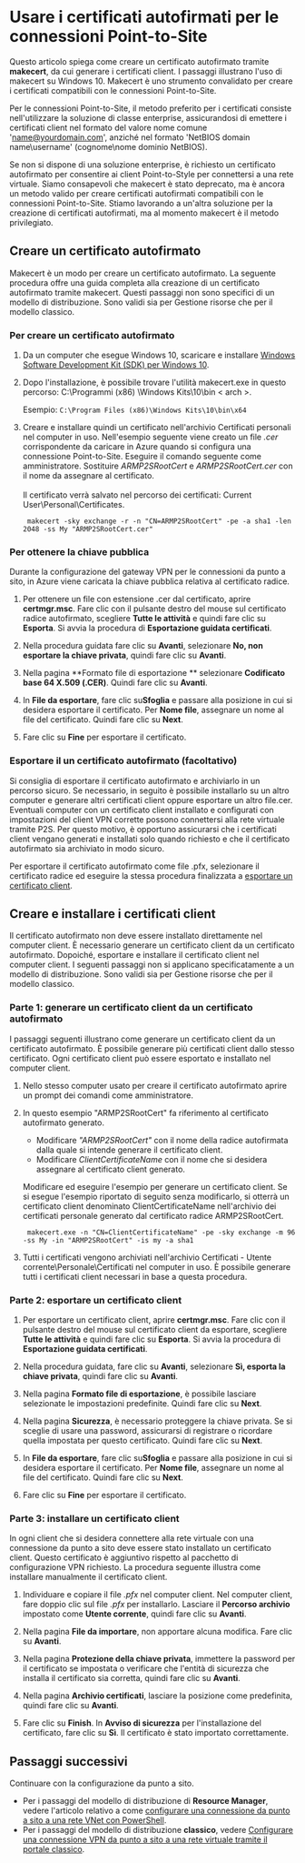 <properties 
   pageTitle="Creare certificati autofirmati per le connessioni cross-premise di una rete virtuale Point-to-Site utilizzando makecert | Microsoft Azure"
   description="Questo articolo contiene i passaggi per usare makecert e creare certificati autofirmati in Windows 10."
   services="vpn-gateway"
   documentationCenter="na"
   authors="cherylmc"
   manager="carmonm"
   editor=""
   tags="azure-resource-manager"/>
<tags 
   ms.service="vpn-gateway"
   ms.devlang="na"
   ms.topic="article"
   ms.tgt_pltfrm="na"
   ms.workload="infrastructure-services"
   ms.date="08/22/2016"
   ms.author="cherylmc" />  

# Usare i certificati autofirmati per le connessioni Point-to-Site

Questo articolo spiega come creare un certificato autofirmato tramite **makecert**, da cui generare i certificati client. I passaggi illustrano l'uso di makecert su Windows 10. Makecert è uno strumento convalidato per creare i certificati compatibili con le connessioni Point-to-Site.

Per le connessioni Point-to-Site, il metodo preferito per i certificati consiste nell'utilizzare la soluzione di classe enterprise, assicurandosi di emettere i certificati client nel formato del valore nome comune 'name@yourdomain.com', anziché nel formato 'NetBIOS domain name\\username' (cognome\\nome dominio NetBIOS).

Se non si dispone di una soluzione enterprise, è richiesto un certificato autofirmato per consentire ai client Point-to-Style per connettersi a una rete virtuale. Siamo consapevoli che makecert è stato deprecato, ma è ancora un metodo valido per creare certificati autofirmati compatibili con le connessioni Point-to-Site. Stiamo lavorando a un'altra soluzione per la creazione di certificati autofirmati, ma al momento makecert è il metodo privilegiato.

## Creare un certificato autofirmato

Makecert è un modo per creare un certificato autofirmato. La seguente procedura offre una guida completa alla creazione di un certificato autofirmato tramite makecert. Questi passaggi non sono specifici di un modello di distribuzione. Sono validi sia per Gestione risorse che per il modello classico.

### Per creare un certificato autofirmato

1. Da un computer che esegue Windows 10, scaricare e installare [Windows Software Development Kit (SDK) per Windows 10](https://dev.windows.com/it-IT/downloads/windows-10-sdk).

2. Dopo l'installazione, è possibile trovare l'utilità makecert.exe in questo percorso: C:\\Programmi (x86) \\Windows Kits\\10\\bin < arch >.
		
	Esempio: `C:\Program Files (x86)\Windows Kits\10\bin\x64`

3. Creare e installare quindi un certificato nell'archivio Certificati personali nel computer in uso. Nell'esempio seguente viene creato un file *.cer* corrispondente da caricare in Azure quando si configura una connessione Point-to-Site. Eseguire il comando seguente come amministratore. Sostituire *ARMP2SRootCert* e *ARMP2SRootCert.cer* con il nome da assegnare al certificato.<br><br>Il certificato verrà salvato nel percorso dei certificati: Current User\\Personal\\Certificates.

    	makecert -sky exchange -r -n "CN=ARMP2SRootCert" -pe -a sha1 -len 2048 -ss My "ARMP2SRootCert.cer"


###  <a name="rootpublickey"></a>Per ottenere la chiave pubblica

Durante la configurazione del gateway VPN per le connessioni da punto a sito, in Azure viene caricata la chiave pubblica relativa al certificato radice.

1. Per ottenere un file con estensione .cer dal certificato, aprire **certmgr.msc**. Fare clic con il pulsante destro del mouse sul certificato radice autofirmato, scegliere **Tutte le attività** e quindi fare clic su **Esporta**. Si avvia la procedura di **Esportazione guidata certificati**.

2. Nella procedura guidata fare clic su **Avanti**, selezionare **No, non esportare la chiave privata**, quindi fare clic su **Avanti**.

3. Nella pagina **Formato file di esportazione ** selezionare **Codificato base 64 X.509 (.CER)**. Quindi fare clic su **Avanti**.

4. In **File da esportare**, fare clic su**Sfoglia** e passare alla posizione in cui si desidera esportare il certificato. Per **Nome file**, assegnare un nome al file del certificato. Quindi fare clic su **Next**.

5. Fare clic su **Fine** per esportare il certificato.

 
### Esportare il un certificato autofirmato (facoltativo)

Si consiglia di esportare il certificato autofirmato e archiviarlo in un percorso sicuro. Se necessario, in seguito è possibile installarlo su un altro computer e generare altri certificati client oppure esportare un altro file.cer. Eventuali computer con un certificato client installato e configurati con impostazioni del client VPN corrette possono connettersi alla rete virtuale tramite P2S. Per questo motivo, è opportuno assicurarsi che i certificati client vengano generati e installati solo quando richiesto e che il certificato autofirmato sia archiviato in modo sicuro.

Per esportare il certificato autofirmato come file .pfx, selezionare il certificato radice ed eseguire la stessa procedura finalizzata a [esportare un certificato client](#clientkey).

## Creare e installare i certificati client

Il certificato autofirmato non deve essere installato direttamente nel computer client. È necessario generare un certificato client da un certificato autofirmato. Dopoiché, esportare e installare il certificato client nel computer client. I seguenti passaggi non si applicano specificatamente a un modello di distribuzione. Sono validi sia per Gestione risorse che per il modello classico.

### Parte 1: generare un certificato client da un certificato autofirmato

I passaggi seguenti illustrano come generare un certificato client da un certificato autofirmato. È possibile generare più certificati client dallo stesso certificato. Ogni certificato client può essere esportato e installato nel computer client.

1. Nello stesso computer usato per creare il certificato autofirmato aprire un prompt dei comandi come amministratore.

2. In questo esempio "ARMP2SRootCert" fa riferimento al certificato autofirmato generato.
	- Modificare *"ARMP2SRootCert"* con il nome della radice autofirmata dalla quale si intende generare il certificato client.
	- Modificare *ClientCertificateName* con il nome che si desidera assegnare al certificato client generato.


	Modificare ed eseguire l'esempio per generare un certificato client. Se si esegue l'esempio riportato di seguito senza modificarlo, si otterrà un certificato client denominato ClientCertificateName nell'archivio dei certificati personale generato dal certificato radice ARMP2SRootCert.

    	makecert.exe -n "CN=ClientCertificateName" -pe -sky exchange -m 96 -ss My -in "ARMP2SRootCert" -is my -a sha1

4. Tutti i certificati vengono archiviati nell'archivio Certificati - Utente corrente\\Personale\\Certificati nel computer in uso. È possibile generare tutti i certificati client necessari in base a questa procedura.

### <a name="clientkey"></a>Parte 2: esportare un certificato client

1. Per esportare un certificato client, aprire **certmgr.msc**. Fare clic con il pulsante destro del mouse sul certificato client da esportare, scegliere **Tutte le attività** e quindi fare clic su **Esporta**. Si avvia la procedura di **Esportazione guidata certificati**.

2. Nella procedura guidata, fare clic su **Avanti**, selezionare **Sì, esporta la chiave privata**, quindi fare clic su **Avanti**.

3. Nella pagina **Formato file di esportazione**, è possibile lasciare selezionate le impostazioni predefinite. Quindi fare clic su **Next**.
 
4. Nella pagina **Sicurezza**, è necessario proteggere la chiave privata. Se si sceglie di usare una password, assicurarsi di registrare o ricordare quella impostata per questo certificato. Quindi fare clic su **Next**.

5. In **File da esportare**, fare clic su**Sfoglia** e passare alla posizione in cui si desidera esportare il certificato. Per **Nome file**, assegnare un nome al file del certificato. Quindi fare clic su **Next**.

6. Fare clic su **Fine** per esportare il certificato.

### Parte 3: installare un certificato client

In ogni client che si desidera connettere alla rete virtuale con una connessione da punto a sito deve essere stato installato un certificato client. Questo certificato è aggiuntivo rispetto al pacchetto di configurazione VPN richiesto. La procedura seguente illustra come installare manualmente il certificato client.

1. Individuare e copiare il file *.pfx* nel computer client. Nel computer client, fare doppio clic sul file *.pfx* per installarlo. Lasciare il **Percorso archivio** impostato come **Utente corrente**, quindi fare clic su **Avanti**.

2. Nella pagina **File da importare**, non apportare alcuna modifica. Fare clic su **Avanti**.

3. Nella pagina **Protezione della chiave privata**, immettere la password per il certificato se impostata o verificare che l'entità di sicurezza che installa il certificato sia corretta, quindi fare clic su **Avanti**.

4. Nella pagina **Archivio certificati**, lasciare la posizione come predefinita, quindi fare clic su **Avanti**.

5. Fare clic su **Finish**. In **Avviso di sicurezza** per l'installazione del certificato, fare clic su **Sì**. Il certificato è stato importato correttamente.

## Passaggi successivi

Continuare con la configurazione da punto a sito.

- Per i passaggi del modello di distribuzione di **Resource Manager**, vedere l'articolo relativo a come [configurare una connessione da punto a sito a una rete VNet con PowerShell](vpn-gateway-howto-point-to-site-rm-ps.md).
- Per i passaggi del modello di distribuzione **classico**, vedere [Configurare una connessione VPN da punto a sito a una rete virtuale tramite il portale classico](vpn-gateway-point-to-site-create.md).

<!---HONumber=AcomDC_0831_2016-->